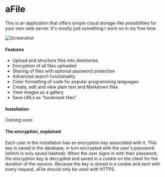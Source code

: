 # aFile

This is an application that offers simple cloud storage-like possibilities for your own web server. It's mostly just something I work on in my free time.

![Screenshot](https://f.tthe.se/dl/lmv38/816bd9f9d02636318335ba116dc43b49b7ceba8e "Screen shot of the main view")

#### Features

* Upload and structure files into directories
* Encryption of all files uploaded
* Sharing of files with optional password protection
* Advanced search functionality
* Color formatting of code for popular programming languages
* Create, edit and view plain text and Markdown files
* View images as a gallery
* Save URLs as "bookmark files"

#### Installation

_Coming soon_

#### The encryption, explained

Each user in the installation has an encryption key associated with it.
This key is saved in the database, in turn encrypted with the user's password (which is only saved hashed).
When the user signs in with their password, the encryption key is decrypted and saved in a cookie on the client for the duration of the session.
Because the key is stored in a cookie and sent with every request, aFile should only be used with HTTPS.